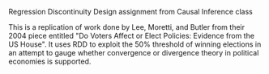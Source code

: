 Regression Discontinuity Design assignment from Causal Inference class

This is a replication of work done by Lee, Moretti, and Butler from their 2004 piece entitled "Do Voters Affect or Elect Policies: Evidence from the US House". It uses RDD to exploit the 50% threshold of winning elections in an attempt to gauge whether convergence or divergence theory in political economies is supported.

